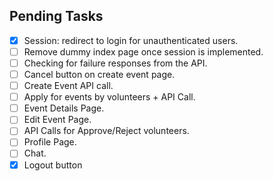 ## Pending Tasks

- [x] Session: redirect to login for unauthenticated users.
- [ ] Remove dummy index page once session is implemented.
- [ ] Checking for failure responses from the API.
- [ ] Cancel button on create event page.
- [ ] Create Event API call.
- [ ] Apply for events by volunteers + API Call.
- [ ] Event Details Page.
- [ ] Edit Event Page.
- [ ] API Calls for Approve/Reject volunteers.
- [ ] Profile Page.
- [ ] Chat.
- [x] Logout button
